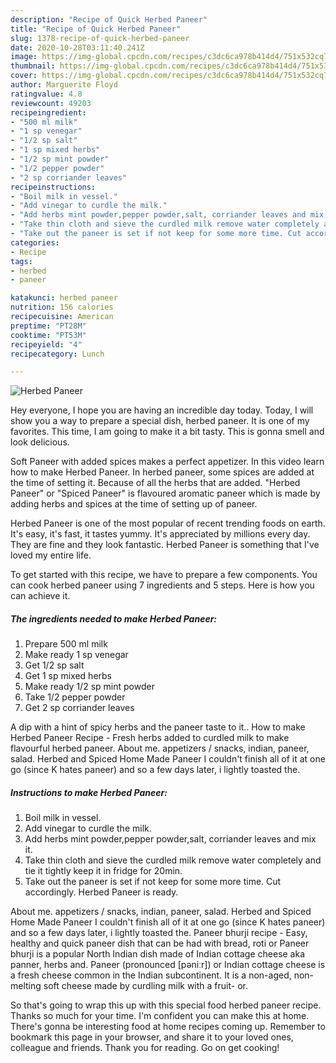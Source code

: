 ```yaml
---
description: "Recipe of Quick Herbed Paneer"
title: "Recipe of Quick Herbed Paneer"
slug: 1378-recipe-of-quick-herbed-paneer
date: 2020-10-28T03:11:40.241Z
image: https://img-global.cpcdn.com/recipes/c3dc6ca978b414d4/751x532cq70/herbed-paneer-recipe-main-photo.jpg
thumbnail: https://img-global.cpcdn.com/recipes/c3dc6ca978b414d4/751x532cq70/herbed-paneer-recipe-main-photo.jpg
cover: https://img-global.cpcdn.com/recipes/c3dc6ca978b414d4/751x532cq70/herbed-paneer-recipe-main-photo.jpg
author: Marguerite Floyd
ratingvalue: 4.8
reviewcount: 49203
recipeingredient:
- "500 ml milk"
- "1 sp venegar"
- "1/2 sp salt"
- "1 sp mixed herbs"
- "1/2 sp mint powder"
- "1/2 pepper powder"
- "2 sp corriander leaves"
recipeinstructions:
- "Boil milk in vessel."
- "Add vinegar to curdle the milk."
- "Add herbs mint powder,pepper powder,salt, corriander leaves and mix it."
- "Take thin cloth and sieve the curdled milk remove water completely and tie it tightly keep it in fridge for 20min."
- "Take out the paneer is set if not keep for some more time. Cut accordingly. Herbed Paneer is ready."
categories:
- Recipe
tags:
- herbed
- paneer

katakunci: herbed paneer 
nutrition: 156 calories
recipecuisine: American
preptime: "PT28M"
cooktime: "PT53M"
recipeyield: "4"
recipecategory: Lunch

---
```



![Herbed Paneer](https://img-global.cpcdn.com/recipes/c3dc6ca978b414d4/751x532cq70/herbed-paneer-recipe-main-photo.jpg)

Hey everyone, I hope you are having an incredible day today. Today, I will show you a way to prepare a special dish, herbed paneer. It is one of my favorites. This time, I am going to make it a bit tasty. This is gonna smell and look delicious.

Soft Paneer with added spices makes a perfect appetizer. In this video learn how to make Herbed Paneer. In herbed paneer, some spices are added at the time of setting it. Because of all the herbs that are added. &#34;Herbed Paneer&#34; or &#34;Spiced Paneer&#34; is flavoured aromatic paneer which is made by adding herbs and spices at the time of setting up of paneer.

Herbed Paneer is one of the most popular of recent trending foods on earth. It's easy, it's fast, it tastes yummy. It's appreciated by millions every day. They are fine and they look fantastic. Herbed Paneer is something that I've loved my entire life.


To get started with this recipe, we have to prepare a few components. You can cook herbed paneer using 7 ingredients and 5 steps. Here is how you can achieve it.

<!--inarticleads1-->

##### The ingredients needed to make Herbed Paneer:

1. Prepare 500 ml milk
1. Make ready 1 sp venegar
1. Get 1/2 sp salt
1. Get 1 sp mixed herbs
1. Make ready 1/2 sp mint powder
1. Take 1/2 pepper powder
1. Get 2 sp corriander leaves


A dip with a hint of spicy herbs and the paneer taste to it.. How to make Herbed Paneer Recipe - Fresh herbs added to curdled milk to make flavourful herbed paneer. About me. appetizers / snacks, indian, paneer, salad. Herbed and Spiced Home Made Paneer I couldn&#39;t finish all of it at one go (since K hates paneer) and so a few days later, i lightly toasted the. 

<!--inarticleads2-->

##### Instructions to make Herbed Paneer:

1. Boil milk in vessel.
1. Add vinegar to curdle the milk.
1. Add herbs mint powder,pepper powder,salt, corriander leaves and mix it.
1. Take thin cloth and sieve the curdled milk remove water completely and tie it tightly keep it in fridge for 20min.
1. Take out the paneer is set if not keep for some more time. Cut accordingly. Herbed Paneer is ready.


About me. appetizers / snacks, indian, paneer, salad. Herbed and Spiced Home Made Paneer I couldn&#39;t finish all of it at one go (since K hates paneer) and so a few days later, i lightly toasted the. Paneer bhurji recipe - Easy, healthy and quick paneer dish that can be had with bread, roti or Paneer bhurji is a popular North Indian dish made of Indian cottage cheese aka panner, herbs and. Paneer (pronounced [pəniːr]) or Indian cottage cheese is a fresh cheese common in the Indian subcontinent. It is a non-aged, non-melting soft cheese made by curdling milk with a fruit- or. 

So that's going to wrap this up with this special food herbed paneer recipe. Thanks so much for your time. I'm confident you can make this at home. There's gonna be interesting food at home recipes coming up. Remember to bookmark this page in your browser, and share it to your loved ones, colleague and friends. Thank you for reading. Go on get cooking!
